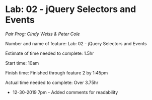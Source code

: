 # Lab: 02 - jQuery Selectors and Events

_Pair Prog: Cindy Weiss & Peter Cole_

Number and name of feature: Lab: 02 - jQuery Selectors and Events

Estimate of time needed to complete: 1.5hr

Start time: 10am

Finish time: Finished through feature 2 by 1:45pm

Actual time needed to complete: Over 3.75hr

- 12-30-2019 7pm - Added comments for readability
